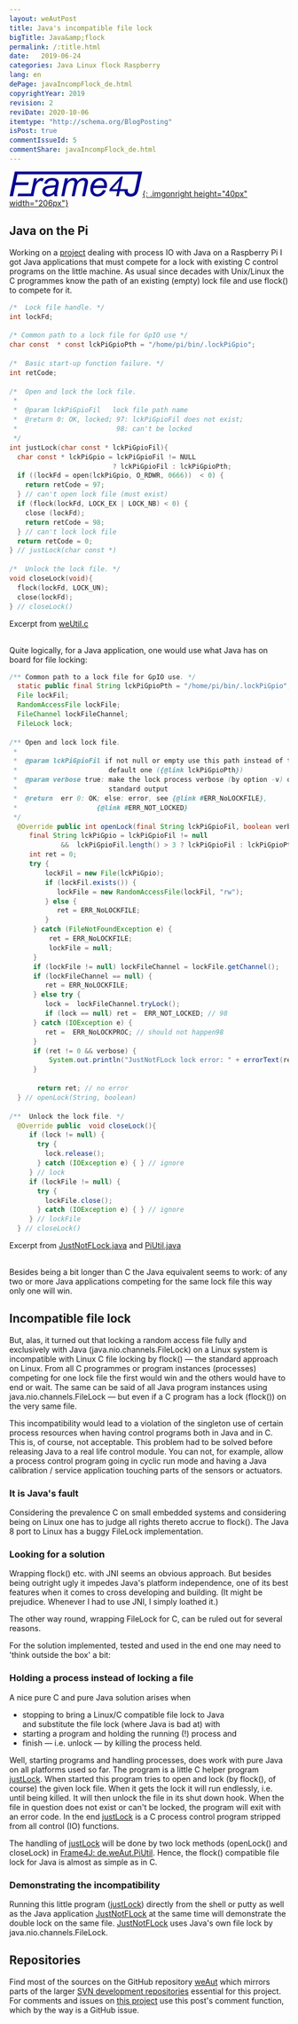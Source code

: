 ```yaml
---
layout: weAutPost
title: Java's incompatible file lock
bigTitle: Java&amp;flock
permalink: /:title.html
date:   2019-06-24
categories: Java Linux flock Raspberry
lang: en
dePage: javaIncompFlock_de.html
copyrightYear: 2019
revision: 2
reviDate: 2020-10-06
itemtype: "http://schema.org/BlogPosting"
isPost: true
commentIssueId: 5
commentShare: javaIncompFlock_de.html
---
```

[![Frame4J](/assets/icons_logos/frame4jlogo-02t.png "&gt; Frame4J"){: .imgonright height="40px" width="206px"}](https://frame4j.de/index_en.html)
## Java on the Pi
Working on a [project](raspiGPIOjava.html) dealing with process IO with
Java on a Raspberry Pi I got Java applications
that must compete for a lock <!--more-->with existing C control programs
on the little
machine. As usual since decades with Unix/Linux the C programmes know the 
path of an existing (empty) lock file and use flock() to compete for it.

```c
/*  Lock file handle. */
int lockFd;

/* Common path to a lock file for GpIO use */
char const  * const lckPiGpioPth = "/home/pi/bin/.lockPiGpio";

/*  Basic start-up function failure. */
int retCode;

/*  Open and lock the lock file.
 *
 *  @param lckPiGpioFil   lock file path name
 *  @return 0: OK, locked; 97: lckPiGpioFil does not exist;
 *                         98: can't be locked
 */
int justLock(char const * lckPiGpioFil){
  char const * lckPiGpio = lckPiGpioFil != NULL
                          ? lckPiGpioFil : lckPiGpioPth;
  if ((lockFd = open(lckPiGpio, O_RDWR, 0666))  < 0) {
    return retCode = 97;
  } // can't open lock file (must exist)
  if (flock(lockFd, LOCK_EX | LOCK_NB) < 0) {
    close (lockFd);
    return retCode = 98;
  } // can't lock lock file
  return retCode = 0;
} // justLock(char const *)

/*  Unlock the lock file. */
void closeLock(void){
  flock(lockFd, LOCK_UN);
  close(lockFd);
} // closeLock()
```
Excerpt from [weUtil.c](https://github.com/a-weinert/weAut/blob/master/rasProject_01part/weRasp/weUtil.c)
<br /> &nbsp;

Quite logically, for a Java application, one would use what Java has on board 
for file locking:

```java
/** Common path to a lock file for GpIO use. */
  static public final String lckPiGpioPth = "/home/pi/bin/.lockPiGpio";
  File lockFil;
  RandomAccessFile lockFile;
  FileChannel lockFileChannel;
  FileLock lock;
  
/** Open and lock lock file. 
 * 
 *  @param lckPiGpioFil if not null or empty use this path instead of the
 *                       default one ({@link lckPiGpioPth})
 *  @param verbose true: make the lock process verbose (by option -v) on
 *                       standard output                     
 *  @return  err 0: OK; else: error, see {@link #ERR_NoLOCKFILE}, 
 *                    {@link #ERR_NOT_LOCKED}
 */
  @Override public int openLock(final String lckPiGpioFil, boolean verbose){
     final String lckPiGpio = lckPiGpioFil != null
             &&  lckPiGpioFil.length() > 3 ? lckPiGpioFil : lckPiGpioPth;
     int ret = 0;        
     try {
         lockFil = new File(lckPiGpio);
         if (lockFil.exists()) {
            lockFile = new RandomAccessFile(lockFil, "rw"); 
         } else {
            ret = ERR_NoLOCKFILE;
         }
      } catch (FileNotFoundException e) {
          ret = ERR_NoLOCKFILE;
          lockFile = null;
      }
      if (lockFile != null) lockFileChannel = lockFile.getChannel();  
      if (lockFileChannel == null) {
         ret = ERR_NoLOCKFILE;
      } else try {
         lock =  lockFileChannel.tryLock();
         if (lock == null) ret =  ERR_NOT_LOCKED; // 98
      } catch (IOException e) {
         ret =  ERR_NoLOCKPROC; // should not happen98
      }
      if (ret != 0 && verbose) {
          System.out.println("JustNotFLock lock error: " + errorText(ret));
      }
       
       return ret; // no error
  } // openLock(String, boolean)

/**  Unlock the lock file. */
  @Override public  void closeLock(){
     if (lock != null) {
       try {
         lock.release();
       } catch (IOException e) { } // ignore
     } // lock
     if (lockFile != null) {
       try {
         lockFile.close();
       } catch (IOException e) { } // ignore
     } // lockFile
  } // closeLock()
```
Excerpt from [JustNotFLock.java](https://github.com/a-weinert/weAut/blob/master/frame4j_part/de/weAut/tests/JustNotFLock.java) and [PiUtil.java](https://github.com/a-weinert/weAut/blob/master/frame4j_part/de/weAut/PiUtil.java)
<br />  &nbsp;

Besides being a bit longer than C the Java equivalent seems to work: of any two or more Java applications competing for the same lock file this way only one will win.

## Incompatible file lock 

But, alas, it turned out that locking a random access file fully and 
exclusively with Java (java.nio.channels.FileLock) on a Linux
system is incompatible with Linux C file locking by flock() &mdash; the 
standard approach on Linux. From all C programmes or program
instances (processes) competing for one lock file the first would win and 
the others would have to end or wait. The same can be said of all Java 
program instances using java.nio.channels.FileLock &mdash; but even if a 
C program has a lock (flock()) on the very same file.

This incompatibility would lead to a violation of the singleton use of certain process resources when having control programs both in Java and in C. This is,
of course, not acceptable. This problem had to be solved before releasing 
Java to a real life control module. You can not, for example, allow a process
control program going in cyclic run mode and having a Java calibration /
service application touching parts of the sensors or actuators. 

### It is Java's fault

Considering the prevalence C on small embedded systems and considering being 
on Linux one has to judge all rights thereto accrue to flock(). The Java 8 port to Linux has a buggy FileLock implementation. 

### Looking for a solution 

Wrapping flock() etc. with JNI seems an obvious approach. But besides being outright ugly it impedes Java's platform independence, one of its best features when it comes to cross developing and building. (It might be prejudice. Whenever I had to use JNI, I simply loathed it.)

The other way round, wrapping FileLock for C, can be ruled out for several reasons.

For the solution implemented, tested and used in the end one may need to 'think outside the box' a bit: 

### Holding a process instead of locking a file

A nice pure C and pure Java solution arises when
 - stopping to bring a Linux/C compatible file lock to Java<br />
   and substitute the file lock (where Java is bad at) with
 - starting a program and holding the running (!) process and
 - finish &mdash; i.e. unlock &mdash; by killing the process held.
 
Well, starting programs and handling processes, does work with pure Java on all platforms used so far. The program is a little C helper program 
[justLock](https://github.com/a-weinert/weAut/blob/master/rasProject_01part/justLock.c). When started this program tries to open and lock (by flock(), of course) the given lock file. When it gets the lock it will
run endlessly, i.e. until being killed. It will then unlock the file in its shut down hook. When the file in question does not exist or can't be locked, the program will exit with an error code. In the end [justLock](https://github.com/a-weinert/weAut/blob/master/rasProject_01part/justLock.c) is a C process control program stripped from all control (IO) functions.

The handling of [justLock](https://github.com/a-weinert/weAut/blob/master/rasProject_01part/justLock.c) will be done by two lock methods (openLock() and closeLock) in
[Frame4J: de.weAut.PiUtil](https://github.com/a-weinert/weAut/blob/master/frame4j_part/de/weAut/PiUtil.java "openLock() and closeLock()"). Hence, the flock() compatible file lock for Java is almost as simple as 
in C.

### Demonstrating the incompatibility

Running this little program ([justLock](https://github.com/a-weinert/weAut/blob/master/rasProject_01part/justLock.c)) directly from the shell or putty as well as the 
Java application [JustNotFLock](https://github.com/a-weinert/weAut/blob/master/frame4j_part/de/weAut/tests/JustNotFLock.java "de.weAut.tests.JustNotFLock (needs Frame4J installed") at the same time will demonstrate the double lock on the same file. [JustNotFLock](https://github.com/a-weinert/weAut/blob/master/frame4j_part/de/weAut/tests/JustNotFLock.java "de.weAut.tests.JustNotFLock (needs Frame4J installed") uses Java's own file lock by java.nio.channels.FileLock.


## Repositories

Find most of the sources on the GitHub repository
[weAut](https://github.com/a-weinert/weAut/) which mirrors parts of the larger
[SVN development repositories](https://weinert-automation.de/svn/ "guest:guest")
essential for this project. For comments and
issues on [this project](https://github.com/a-weinert/weAut/) use this 
post's comment function, which by the way is a GitHub issue.   

